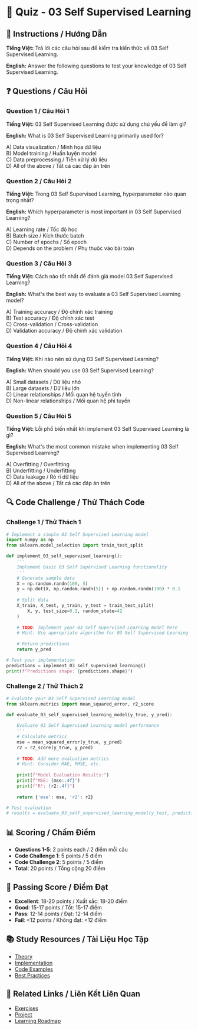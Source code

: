 # 🧠 Quiz - 03 Self Supervised Learning

## 📝 Instructions / Hướng Dẫn

**Tiếng Việt:** Trả lời các câu hỏi sau để kiểm tra kiến thức về 03 Self Supervised Learning.

**English:** Answer the following questions to test your knowledge of 03 Self Supervised Learning.

## ❓ Questions / Câu Hỏi

### Question 1 / Câu Hỏi 1
**Tiếng Việt:** 03 Self Supervised Learning được sử dụng chủ yếu để làm gì?

**English:** What is 03 Self Supervised Learning primarily used for?

A) Data visualization / Minh họa dữ liệu  
B) Model training / Huấn luyện model  
C) Data preprocessing / Tiền xử lý dữ liệu  
D) All of the above / Tất cả các đáp án trên

### Question 2 / Câu Hỏi 2
**Tiếng Việt:** Trong 03 Self Supervised Learning, hyperparameter nào quan trọng nhất?

**English:** Which hyperparameter is most important in 03 Self Supervised Learning?

A) Learning rate / Tốc độ học  
B) Batch size / Kích thước batch  
C) Number of epochs / Số epoch  
D) Depends on the problem / Phụ thuộc vào bài toán

### Question 3 / Câu Hỏi 3
**Tiếng Việt:** Cách nào tốt nhất để đánh giá model 03 Self Supervised Learning?

**English:** What's the best way to evaluate a 03 Self Supervised Learning model?

A) Training accuracy / Độ chính xác training  
B) Test accuracy / Độ chính xác test  
C) Cross-validation / Cross-validation  
D) Validation accuracy / Độ chính xác validation

### Question 4 / Câu Hỏi 4
**Tiếng Việt:** Khi nào nên sử dụng 03 Self Supervised Learning?

**English:** When should you use 03 Self Supervised Learning?

A) Small datasets / Dữ liệu nhỏ  
B) Large datasets / Dữ liệu lớn  
C) Linear relationships / Mối quan hệ tuyến tính  
D) Non-linear relationships / Mối quan hệ phi tuyến

### Question 5 / Câu Hỏi 5
**Tiếng Việt:** Lỗi phổ biến nhất khi implement 03 Self Supervised Learning là gì?

**English:** What's the most common mistake when implementing 03 Self Supervised Learning?

A) Overfitting / Overfitting  
B) Underfitting / Underfitting  
C) Data leakage / Rò rỉ dữ liệu  
D) All of the above / Tất cả các đáp án trên

## 🔍 Code Challenge / Thử Thách Code

### Challenge 1 / Thử Thách 1
```python
# Implement a simple 03 Self Supervised Learning model
import numpy as np
from sklearn.model_selection import train_test_split

def implement_03_self_supervised_learning():
    '''
    Implement basic 03 Self Supervised Learning functionality
    '''
    # Generate sample data
    X = np.random.randn(100, 5)
    y = np.dot(X, np.random.randn(5)) + np.random.randn(100) * 0.1
    
    # Split data
    X_train, X_test, y_train, y_test = train_test_split(
        X, y, test_size=0.2, random_state=42
    )
    
    # TODO: Implement your 03 Self Supervised Learning model here
    # Hint: Use appropriate algorithm for 03 Self Supervised Learning
    
    # Return predictions
    return y_pred

# Test your implementation
predictions = implement_03_self_supervised_learning()
print(f"Predictions shape: {predictions.shape}")
```

### Challenge 2 / Thử Thách 2
```python
# Evaluate your 03 Self Supervised Learning model
from sklearn.metrics import mean_squared_error, r2_score

def evaluate_03_self_supervised_learning_model(y_true, y_pred):
    '''
    Evaluate 03 Self Supervised Learning model performance
    '''
    # Calculate metrics
    mse = mean_squared_error(y_true, y_pred)
    r2 = r2_score(y_true, y_pred)
    
    # TODO: Add more evaluation metrics
    # Hint: Consider MAE, RMSE, etc.
    
    print(f"Model Evaluation Results:")
    print(f"MSE: {mse:.4f}")
    print(f"R²: {r2:.4f}")
    
    return {'mse': mse, 'r2': r2}

# Test evaluation
# results = evaluate_03_self_supervised_learning_model(y_test, predictions)
```

## 📊 Scoring / Chấm Điểm

- **Questions 1-5**: 2 points each / 2 điểm mỗi câu
- **Code Challenge 1**: 5 points / 5 điểm
- **Code Challenge 2**: 5 points / 5 điểm
- **Total**: 20 points / Tổng cộng 20 điểm

## 🎯 Passing Score / Điểm Đạt

- **Excellent**: 18-20 points / Xuất sắc: 18-20 điểm
- **Good**: 15-17 points / Tốt: 15-17 điểm  
- **Pass**: 12-14 points / Đạt: 12-14 điểm
- **Fail**: <12 points / Không đạt: <12 điểm

## 📚 Study Resources / Tài Liệu Học Tập

- [Theory](./THEORY_03_self_supervised_learning.md)
- [Implementation](./IMPLEMENTATION_03_self_supervised_learning.md)
- [Code Examples](./CODE_EXAMPLES_03_self_supervised_learning.md)
- [Best Practices](./BEST_PRACTICES_03_self_supervised_learning.md)

## 🔗 Related Links / Liên Kết Liên Quan

- [Exercises](./EXERCISES_03_self_supervised_learning.md)
- [Project](./PROJECT_03_self_supervised_learning.md)
- [Learning Roadmap](./LEARNING_ROADMAP_03_self_supervised_learning.md)
